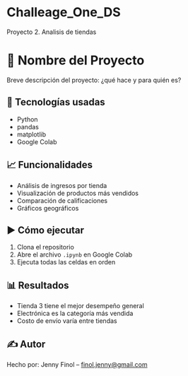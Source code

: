 # Challeage_One_DS
Proyecto 2. Analisis de tiendas 
# 🚀 Nombre del Proyecto

Breve descripción del proyecto: ¿qué hace y para quién es?

## 🧰 Tecnologías usadas

- Python
- pandas
- matplotlib
- Google Colab

## 📈 Funcionalidades

- Análisis de ingresos por tienda
- Visualización de productos más vendidos
- Comparación de calificaciones
- Gráficos geográficos

## ▶️ Cómo ejecutar

1. Clona el repositorio
2. Abre el archivo `.ipynb` en Google Colab
3. Ejecuta todas las celdas en orden

## 📊 Resultados

- Tienda 3 tiene el mejor desempeño general
- Electrónica es la categoría más vendida
- Costo de envío varía entre tiendas

## ✍️ Autor

Hecho por: Jenny Finol – finol.jenny@gmail.com
